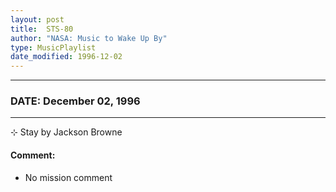 ```yaml
---
layout: post
title:  STS-80
author: "NASA: Music to Wake Up By"
type: MusicPlaylist
date_modified: 1996-12-02
---
```


----
### DATE: December 02, 1996
----
⊹ Stay by Jackson Browne

#### Comment:
* No mission comment
